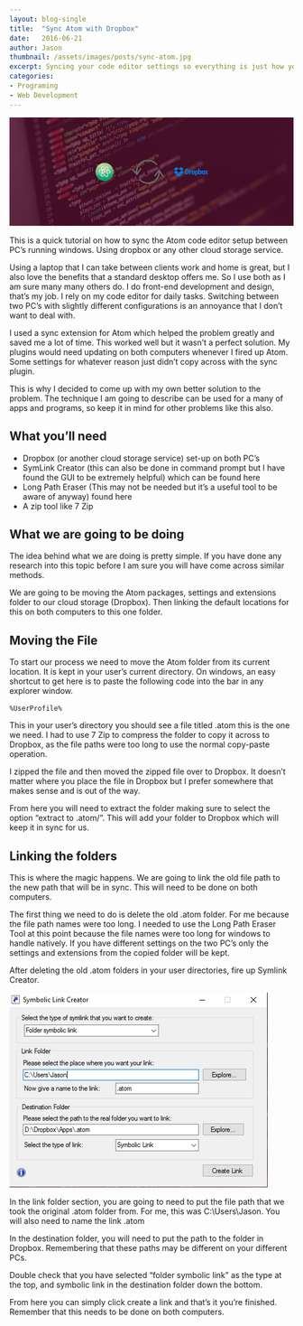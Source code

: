 ```yaml
---
layout: blog-single
title:  "Sync Atom with Dropbox"
date:   2016-06-21
author: Jason
thumbnail: /assets/images/posts/sync-atom.jpg
excerpt: Syncing your code editor settings so everything is just how you like it no matter the computer.
categories:
- Programing
- Web Development
---
```


![Sync Atom with Dropbox](/assets/images/posts/sync-atom.jpg)

This is a quick tutorial on how to sync the Atom code editor setup between PC’s running windows. Using dropbox or any other cloud storage service.

Using a laptop that I can take between clients work and home is great, but I also love the benefits that a standard desktop offers me. So I use both as I am sure many many others do. I do front-end development and design, that’s my job. I rely on my code editor for daily tasks. Switching between two PC’s with slightly different configurations is an annoyance that I don’t want to deal with.

I used a sync extension for Atom which helped the problem greatly and saved me a lot of time. This worked well but it wasn’t a perfect solution. My plugins would need updating on both computers whenever I fired up Atom. Some settings for whatever reason just didn’t copy across with the sync plugin.

This is why I decided to come up with my own better solution to the problem. The technique I am going to describe can be used for a many of apps and programs, so keep it in mind for other problems like this also.

What you’ll need
-

* Dropbox (or another cloud storage service) set-up on both PC’s
* SymLink Creator (this can also be done in command prompt but I have found the GUI to be extremely helpful) which can be found here
* Long Path Eraser (This may not be needed but it’s a useful tool to be aware of anyway) found here
* A zip tool like 7 Zip

What we are going to be doing
-

The idea behind what we are doing is pretty simple. If you have done any research into this topic before I am sure you will have come across similar methods.

We are going to be moving the Atom packages, settings and extensions folder to our cloud storage (Dropbox). Then linking the default locations for this on both computers to this one folder.

Moving the File
-

To start our process we need to move the Atom folder from its current location. It is kept in your user’s current directory. On windows, an easy shortcut to get here is to paste the following code into the bar in any explorer window.

~~~~
%UserProfile%
~~~~

This in your user’s directory you should see a file titled .atom this is the one we need. I had to use 7 Zip to compress the folder to copy it across to Dropbox, as the file paths were too long to use the normal copy-paste operation.

I zipped the file and then moved the zipped file over to Dropbox. It doesn’t matter where you place the file in Dropbox but I prefer somewhere that makes sense and is out of the way.

From here you will need to extract the folder making sure to select the option “extract to .atom/”. This will add your folder to Dropbox which will keep it in sync for us.

Linking the folders
-

This is where the magic happens. We are going to link the old file path to the new path that will be in sync. This will need to be done on both computers.

The first thing we need to do is delete the old .atom folder. For me because the file path names were too long. I needed to use the Long Path Eraser Tool at this point because the file names were too long for windows to handle natively. If you have different settings on the two PC’s only the settings and extensions from the copied folder will be kept.

After deleting the old .atom folders in your user directories, fire up Symlink Creator.

![Symlink Settings](/assets/images/posts/sync-settings.jpg)

In the link folder section, you are going to need to put the file path that we took the original .atom folder from. For me, this was C:\Users\Jason. You will also need to name the link .atom

In the destination folder, you will need to put the path to the folder in Dropbox. Remembering that these paths may be different on your different PCs.

Double check that you have selected “folder symbolic link” as the type at the top, and symbolic link in the destination folder down the bottom.

From here you can simply click create a link and that’s it you’re finished. Remember that this needs to be done on both computers.
